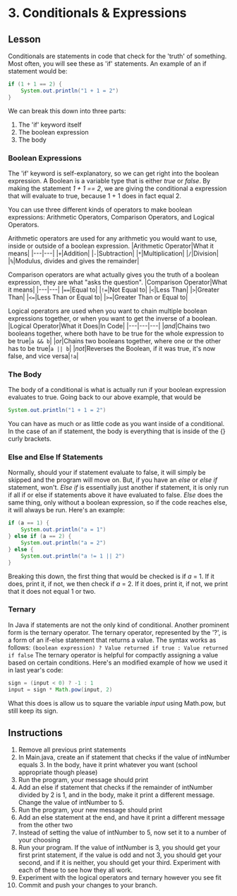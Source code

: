 # 3. Conditionals & Expressions

## Lesson

Conditionals are statements in code that check for the 'truth' of something. Most often, you will see these as 'if' statements. An example of an if statement would be:
```java
if (1 + 1 == 2) {
    System.out.println("1 + 1 = 2")
}
```
We can break this down into three parts:
1. The 'if' keyword itself
2. The boolean expression
3. The body

### Boolean Expressions
The 'if' keyword is self-explanatory, so we can get right into the boolean expression. A Boolean is a variable type that is either *true* or *false*. By making the statement *1 + 1 == 2*, we are giving the conditional a expression that will evaluate to true, because 1 + 1 does in fact equal 2. 

You can use three different kinds of operators to make boolean expressions: Arithmetic Operators, Comparison Operators, and Logical Operators.

Arithmetic operators are used for any arithmetic you would want to use, inside or outside of a boolean expression.
|Arithmetic Operator|What it means|
|---|---|
|`+`|Addition|
|`-`|Subtraction|
|`*`|Multiplication|
|`/`|Division|
|`%`|Modulus, divides and gives the remainder|

Comparison operators are what actually gives you the truth of a boolean expression, they are what "asks the question".
|Comparison Operator|What it means|
|---|---|
|`==`|Equal to|
|`!=`|Not Equal to|
|`<`|Less Than|
|`>`|Greater Than|
|`<=`|Less Than or Equal to|
|`>=`|Greater Than or Equal to|

Logical operators are used when you want to chain multiple boolean expressions together, or when you want to get the inverse of a boolean.
|Logical Operator|What it Does|In Code|
|---|---|---|
|*and*|Chains two booleans together, where both have to be true for the whole expression to be true|`a && b`|
|*or*|Chains two booleans together, where one or the other has to be true|`a || b`|
|*not*|Reverses the Boolean, if it was true, it's now false, and vice versa|`!a`|

### The Body
The body of a conditional is what is actually run if your boolean expression evaluates to true. Going back to our above example, that would be 
```java
System.out.println("1 + 1 = 2")
```
You can have as much or as little code as you want inside of a conditional. In the case of an if statement, the body is everything that is inside of the {} curly brackets. 

### Else and Else If Statements

Normally, should your if statement evaluate to false, it will simply be skipped and the program will move on. But, if you have an *else* or *else if* statement, won't. *Else if* is essentially just another if statement, it is only run if all if or else if statements above it have evaluated to false. *Else* does the same thing, only without a boolean expression, so if the code reaches else, it will always be run. 
Here's an example:

```java
if (a == 1) {
    System.out.println("a = 1")
} else if (a == 2) {
    System.out.println("a = 2")
} else {
    System.out.println("a != 1 || 2")
}
```
Breaking this down, the first thing that would be checked is if *a* = 1. If it does, print it, if not, we then check if *a* = 2. If it does, print it, if not, we print that it does not equal 1 or two.

### Ternary

In Java if statements are not the only kind of conditional. Another prominent form is the ternary operator. The ternary operator, represented by the '?', is a form of an if-else statement that returns a value. The syntax works as follows:
`(boolean expression) ? Value returned if true : Value returned if false`
The ternary operator is helpful for compactly assigning a value based on certain conditions. Here's an modified example of how we used it in last year's code:
```java
sign = (input < 0) ? -1 : 1
input = sign * Math.pow(input, 2)
```
What this does is allow us to square the variable *input* using Math.pow, but still keep its sign.

## Instructions
1. Remove all previous print statements
2. In Main.java, create an if statement that checks if the value of intNumber equals 3. In the body, have it print whatever you want (school appropriate though please)
3. Run the program, your message should print
4. Add an else if statement that checks if the remainder of intNumber divided by 2 is 1, and in the body, make it print a different message. Change the value of intNumber to 5.
5. Run the program, your new message should print
6. Add an else statement at the end, and have it print a different message from the other two
7. Instead of setting the value of intNumber to 5, now set it to a number of your choosing
8. Run your program. If the value of intNumber is 3, you should get your first print statement, if the value is odd and not 3, you should get your second, and if it is neither, you should get your third. Experiment with each of these to see how they all work.
9. Experiment with the logical operators and ternary however you see fit
10. Commit and push your changes to your branch.